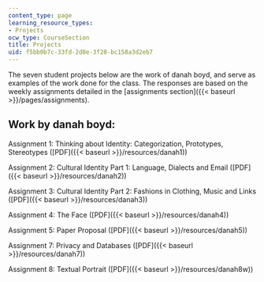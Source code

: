 ```yaml
---
content_type: page
learning_resource_types:
- Projects
ocw_type: CourseSection
title: Projects
uid: f5bb0b7c-33fd-2d8e-3f28-bc158a3d2eb7
---
```


The seven student projects below are the work of danah boyd, and serve as examples of the work done for the class. The responses are based on the weekly assignments detailed in the [assignments section]({{< baseurl >}}/pages/assignments).

Work by danah boyd:
-------------------

Assignment 1: Thinking about Identity: Categorization, Prototypes, Stereotypes ([PDF]({{< baseurl >}}/resources/danah1))

Assignment 2: Cultural Identity Part 1: Language, Dialects and Email ([PDF]({{< baseurl >}}/resources/danah2))

Assignment 3: Cultural Identity Part 2: Fashions in Clothing, Music and Links ([PDF]({{< baseurl >}}/resources/danah3))

Assignment 4: The Face ([PDF]({{< baseurl >}}/resources/danah4))

Assignment 5: Paper Proposal ([PDF]({{< baseurl >}}/resources/danah5))

Assignment 7: Privacy and Databases ([PDF]({{< baseurl >}}/resources/danah7))

Assignment 8: Textual Portrait ([PDF]({{< baseurl >}}/resources/danah8w))